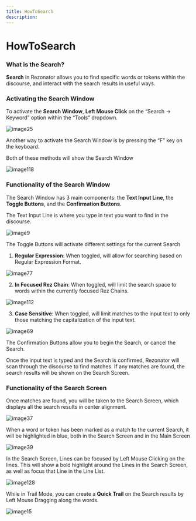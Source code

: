 ```yaml
---
title: HowToSearch
description: 
---
```

HowToSearch
=====

### What is the Search?

**Search** in Rezonator allows you to find specific words or tokens within the discourse, and interact with the search results in useful ways.
  
### Activating the Search Window

To activate the **Search Window**, **Left Mouse Click** on the “Search -> Keyword” option within the “Tools” dropdown.

![image25](https://user-images.githubusercontent.com/34769184/131593525-d321bb91-a309-4a88-bda7-c24373baa8e4.png)

Another way to activate the Search Window is by pressing the “F” key on the keyboard.

Both of these methods will show the Search Window

![image118](https://user-images.githubusercontent.com/34769184/131593575-8970ebcf-1b2f-4c2e-b9d8-585527fa1df3.png)

### Functionality of the Search Window

The Search Window has 3 main components: the **Text Input Line**, the **Toggle Buttons**, and the **Confirmation Buttons**.

The Text Input Line is where you type in text you want to find in the discourse.

![image9](https://user-images.githubusercontent.com/34769184/131593752-473a2f14-5edf-4130-b88a-8b5c43645628.png)

The Toggle Buttons will activate different settings for the current Search

1. **Regular Expression**: When toggled, will allow for searching based on Regular Expression Format.        
 
![image77](https://user-images.githubusercontent.com/34769184/131593927-b14f6e41-29a5-45b0-8755-643b3501f228.png)

2. **In Focused Rez Chain**: When toggled, will limit the search space to words within the currently focused Rez Chains.

![image112](https://user-images.githubusercontent.com/34769184/131593980-9a12fdc8-c764-46b5-acaa-ce04c7f9be20.png)
  
3. **Case Sensitive**: When toggled, will limit matches to the input text to only those matching the capitalization of the input text.

![image69](https://user-images.githubusercontent.com/34769184/131594034-bdefef8f-5295-451d-a0cf-5360e2c95be7.png)

The Confirmation Buttons allow you to begin the Search, or cancel the Search.

Once the input text is typed and the Search is confirmed, Rezonator will scan through the discourse to find matches. If any matches are found, the search results will be shown on the Search Screen.

### Functionality of the Search Screen

Once matches are found, you will be taken to the Search Screen, which displays all the search results in center alignment.

![image37](https://user-images.githubusercontent.com/34769184/131594117-3236fb8d-43b8-4ad4-b66b-e3f83e26fcb6.png)

When a word or token has been marked as a match to the current Search, it will be highlighted in blue, both in the Search Screen and in the Main Screen

![image39](https://user-images.githubusercontent.com/34769184/131594138-ddf8fe63-195a-4cca-bf54-604efd9a42c5.png)

In the Search Screen, Lines can be focused by Left Mouse Clicking on the lines. This will show a bold highlight around the Lines in the Search Screen, as well as focus that Line in the Line List.

![image128](https://user-images.githubusercontent.com/34769184/131594163-f7f19d3f-0534-4400-9296-6013af1f1c73.png)

While in Trail Mode, you can create a **Quick Trail** on the Search results by Left Mouse Dragging along the words.

![image15](https://user-images.githubusercontent.com/34769184/131594201-795043d1-00cb-4cd2-8800-def9db9a8b72.png)

